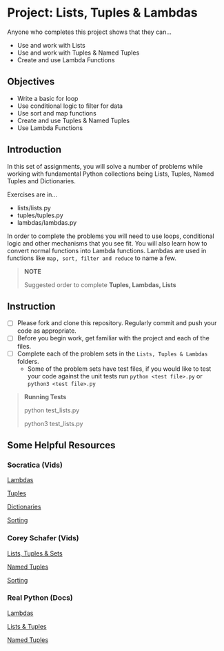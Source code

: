# Project: Lists, Tuples & Lambdas

Anyone who completes this project shows that they can...

- Use and work with Lists
- Use and work with Tuples & Named Tuples
- Create and use Lambda Functions

## Objectives

- Write a basic for loop
- Use conditional logic to filter for data
- Use sort and map functions
- Create and use Tuples & Named Tuples
- Use Lambda Functions

## Introduction

In this set of assignments, you will solve a number of problems while working with fundamental Python collections being Lists, Tuples, Named Tuples and Dictionaries.

Exercises are in...

- lists/lists.py
- tuples/tuples.py
- lambdas/lambdas.py

In order to complete the problems you will need to use loops, conditional logic and other mechanisms that you see fit. You will also learn how to convert normal functions into Lambda functions. Lambdas are used in functions like `map, sort, filter and reduce` to name a few.

> **NOTE**
>
> Suggested order to complete **Tuples, Lambdas, Lists**

## Instruction

- [ ] Please fork and clone this repository. Regularly commit and push your code as appropriate.
- [ ] Before you begin work, get familiar with the project and each of the files.
- [ ] Complete each of the problem sets in the `Lists, Tuples & Lambdas` folders.
  - Some of the problem sets have test files, if you would like to test your code against the unit tests run `python <test file>.py` or `python3 <test file>.py`

> **Running Tests**
>
> python test_lists.py
>
> python3 test_lists.py

## Some Helpful Resources

### Socratica (Vids)

[Lambdas](https://www.youtube.com/watch?v=25ovCm9jKfA)

[Tuples](https://www.youtube.com/watch?v=NI26dqhs2Rk)

[Dictionaries](https://www.youtube.com/watch?v=XCcpzWs-CI4)

[Sorting](https://www.youtube.com/watch?v=QtwhlHP_tqc)

### Corey Schafer (Vids)

[Lists, Tuples & Sets](https://www.youtube.com/watch?v=W8KRzm-HUcc)

[Named Tuples](https://www.youtube.com/watch?v=GfxJYp9_nJA)

[Sorting](https://www.youtube.com/watch?v=D3JvDWO-BY4)

### Real Python (Docs)

[Lambdas](https://realpython.com/python-lambda/)

[Lists & Tuples](https://realpython.com/python-lists-tuples/)

[Named Tuples](https://realpython.com/python-namedtuple/)

